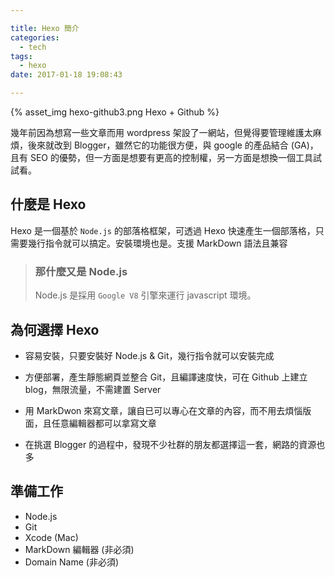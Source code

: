 ```yaml
---

title: Hexo 簡介
categories: 
  - tech
tags:
  - hexo
date: 2017-01-18 19:08:43

---
```



{% asset_img hexo-github3.png Hexo + Github %}

幾年前因為想寫一些文章而用 wordpress 架設了一網站，但覺得要管理維護太麻煩，後來就改到 Blogger，雖然它的功能很方便，與 google 的產品結合 (GA)，且有 SEO 的優勢，但一方面是想要有更高的控制權，另一方面是想換一個工具試試看。

## 什麼是 Hexo ##

Hexo 是一個基於 `Node.js` 的部落格框架，可透過 Hexo 快速產生一個部落格，只需要幾行指令就可以搞定。安裝環境也是。支援 MarkDown 語法且兼容

<!-- more -->

> ### 那什麼又是 Node.js ###
> Node.js 是採用 `Google V8` 引擎來運行 javascript 環境。

## 為何選擇 Hexo ##

- 容易安裝，只要安裝好 Node.js & Git，幾行指令就可以安裝完成

- 方便部署，產生靜態網頁並整合 Git，且編譯速度快，可在 Github 上建立 blog，無限流量，不需建置 Server

- 用 MarkDwon 來寫文章，讓自已可以專心在文章的內容，而不用去煩惱版面，且任意編輯器都可以拿寫文章
 
- 在挑選 Blogger 的過程中，發現不少社群的朋友都選擇這一套，網路的資源也多

## 準備工作 ##

- Node.js
- Git
- Xcode (Mac)
- MarkDown 編輯器 (非必須)
- Domain Name (非必須)

